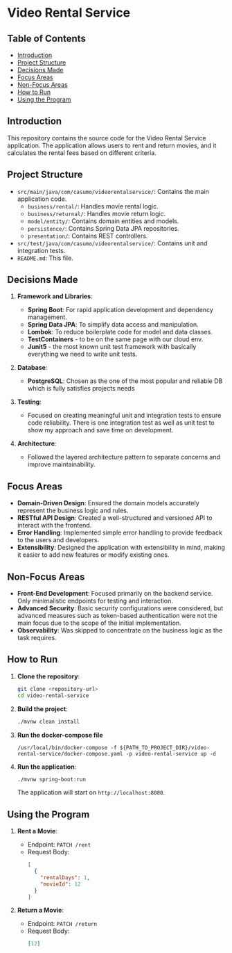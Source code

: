 # Video Rental Service

## Table of Contents
- [Introduction](#introduction)
- [Project Structure](#project-structure)
- [Decisions Made](#decisions-made)
- [Focus Areas](#focus-areas)
- [Non-Focus Areas](#non-focus-areas)
- [How to Run](#how-to-run)
- [Using the Program](#using-the-program)

## Introduction

This repository contains the source code for the Video Rental Service application. The application allows users to rent and return movies, and it calculates the rental fees based on different criteria.

## Project Structure

- `src/main/java/com/casumo/videorentalservice/`: Contains the main application code.
    - `business/rental/`: Handles movie rental logic.
    - `business/returnal/`: Handles movie return logic.
    - `model/entity/`: Contains domain entities and models.
    - `persistence/`: Contains Spring Data JPA repositories.
    - `presentation/`: Contains REST controllers.
- `src/test/java/com/casumo/videorentalservice/`: Contains unit and integration tests.
- `README.md`: This file.

## Decisions Made

1. **Framework and Libraries**:
    - **Spring Boot**: For rapid application development and dependency management.
    - **Spring Data JPA**: To simplify data access and manipulation.
    - **Lombok**: To reduce boilerplate code for model and data classes.
    - **TestContainers** - to be on the same page with our cloud env.
    - **Junit5** - the most known unit test framework with basically everything we need to write unit tests.

2. **Database**:
    - **PostgreSQL**: Chosen as the one of the most popular and reliable DB which is fully satisfies projects needs

3. **Testing**:
    - Focused on creating meaningful unit and integration tests to ensure code reliability. There is one integration test as well as unit test to show my approach and save time on development.

4. **Architecture**:
    - Followed the layered architecture pattern to separate concerns and improve maintainability.

## Focus Areas

- **Domain-Driven Design**: Ensured the domain models accurately represent the business logic and rules.
- **RESTful API Design**: Created a well-structured and versioned API to interact with the frontend.
- **Error Handling**: Implemented simple error handling to provide feedback to the users and developers.
- **Extensibility**: Designed the application with extensibility in mind, making it easier to add new features or modify existing ones.

## Non-Focus Areas

- **Front-End Development**: Focused primarily on the backend service. Only minimalistic endpoints for testing and interaction.
- **Advanced Security**: Basic security configurations were considered, but advanced measures such as token-based authentication were not the main focus due to the scope of the initial implementation.
- **Observability**: Was skipped to concentrate on the business logic as the task requires.

## How to Run

1. **Clone the repository**:
    ```sh
    git clone <repository-url>
    cd video-rental-service
    ```

2. **Build the project**:
    ```sh
    ./mvnw clean install
    ```
   
3. **Run the docker-compose file**
   ```
   /usr/local/bin/docker-compose -f ${PATH_TO_PROJECT_DIR}/video-rental-service/docker-compose.yaml -p video-rental-service up -d
   ```

4. **Run the application**:
    ```sh
    ./mvnw spring-boot:run
    ```

   The application will start on `http://localhost:8080`.

## Using the Program

1. **Rent a Movie**:
    - Endpoint: `PATCH /rent`
    - Request Body:
      ```json
      [
        {
          "rentalDays": 1,
          "movieId": 12
        }
      ]
      ```

2. **Return a Movie**:
    - Endpoint: `PATCH /return`
    - Request Body:
      ```json
      [12]
      ```
